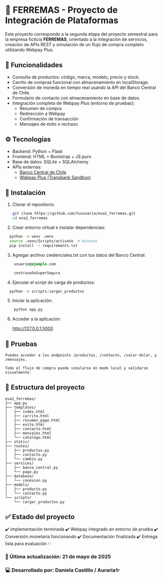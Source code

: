 # 🔧 FERREMAS - Proyecto de Integración de Plataformas

Este proyecto corresponde a la segunda etapa del proyecto semestral para la empresa ficticia **FERREMAS**, orientado a la integración de servicios, creación de APIs REST y simulación de un flujo de compra completo utilizando Webpay Plus.

## 🧰 Funcionalidades

- Consulta de productos: código, marca, modelo, precio y stock.
- Carrito de compras funcional con almacenamiento en localStorage.
- Conversión de moneda en tiempo real usando la API del Banco Central de Chile.
- Formulario de contacto con almacenamiento en base de datos.
- Integración completa de Webpay Plus (entorno de pruebas):
  - Resumen de compra
  - Redirección a Webpay
  - Confirmación de transacción
  - Mensajes de éxito o rechazo

## ⚙️ Tecnologías

- Backend: Python + Flask
- Frontend: HTML + Bootstrap + JS puro
- Base de datos: SQLite + SQLAlchemy
- APIs externas:
  - [Banco Central de Chile](https://si3.bcentral.cl)
  - [Webpay Plus (Transbank Sandbox)](https://www.transbankdevelopers.cl)

## 🚀 Instalación

1. Clonar el repositorio:
   ```bash
   git clone https://github.com/tuusuario/eva2_ferremas.git
   cd eva2_ferremas

2. Crear entorno virtual e instalar dependencias:
```bash
  python -m venv .venv
  source .venv/Scripts/activate  # Windows
  pip install -r requirements.txt
```
3. Agregar archivo credenciales.txt con tus datos del Banco Central:
```css
    usuario@ejemplo.com

    contraseñaSuperSegura
```
4. Ejecutar el script de carga de productos:
```bash
  python -m scripts.cargar_productos
```
5. Iniciar la aplicación:
```bash
    python app.py
```
6. Acceder a la aplicación:

    http://127.0.0.1:5000

## 🧪 Pruebas

    Puedes acceder a los endpoints /productos, /contacto, /valor-dolar, y /mensajes.

    Todo el flujo de compra puede simularse en modo local y validarse visualmente.

## 📁 Estructura del proyecto
```pgsql
eva2_ferremas/
├── app.py
├── templates/
│   ├── index.html
│   ├── carrito.html
│   ├── resumen_pago.html
│   ├── exito.html
│   ├── contacto.html
│   ├── mensajes.html
│   └── catalogo.html
├── static/
├── routes/
│   ├── productos.py
│   ├── contacto.py
│   └── cambio.py
├── services/
│   ├── banco_central.py
│   └── pago.py
├── database/
│   └── conexion.py
├── models/
│   ├── producto.py
│   └── contacto.py
└── scripts/
    └── cargar_productos.py
```
## ✅ Estado del proyecto

✔️ Implementación terminada
✔️ Webpay integrado en entorno de prueba
✔️ Conversión monetaria funcionando
✔️ Documentación finalizada
✔️ Entrega lista para evaluación ✨

### 📅 Última actualización: 21 de mayo de 2025
### 💻 Desarrollado por: Daniela Castillo / Auraria✨